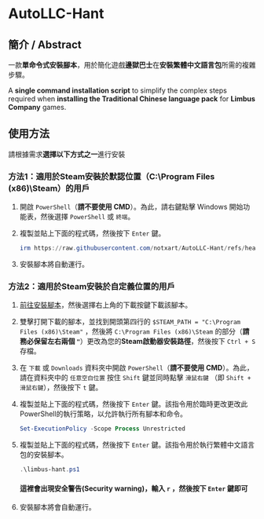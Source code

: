 # AutoLLC-Hant

## 簡介 / Abstract

一款**單命令式安裝腳本**，用於簡化遊戲**邊獄巴士**在**安裝繁體中文語言包**所需的複雜步驟。

A **single command installation script** to simplify the complex steps required when **installing the Traditional Chinese language pack** for **Limbus Company** games.

## 使用方法

請根據需求**選擇以下方式之一**進行安裝

### 方法1：適用於Steam安裝於默認位置（**C:\Program Files (x86)\Steam**）的用戶

1. 開啟 `PowerShell`（**請不要使用 CMD**）。為此，請右鍵點擊 Windows 開始功能表，然後選擇 `PowerShell` 或 `終端`。
2. 複製並貼上下面的程式碼，然後按下 `Enter` 鍵。

     ```PowerShell
     irm https://raw.githubusercontent.com/notxart/AutoLLC-Hant/refs/heads/main/limbus-hant.ps1 | iex
     ```

3. 安裝腳本將自動運行。

### 方法2：適用於Steam安裝於自定義位置的用戶

1. [前往安裝腳本](https://github.com/notxart/AutoLLC-Hant/blob/main/limbus-hant.ps1)，然後選擇右上角的下載按鍵下載該腳本。
2. 雙擊打開下載的腳本，並找到開頭第四行的 `$STEAM_PATH = "C:\Program Files (x86)\Steam"` ，然後將 `C:\Program Files (x86)\Steam` 的部分（**請務必保留左右兩個 `"`**）更改為您的**Steam啟動器安裝路徑**，然後按下 `Ctrl + S` 存檔。
3. 在 `下載` 或 `Downloads` 資料夾中開啟 `PowerShell`（**請不要使用 CMD**）。為此，請在資料夾中的 `任意空白位置` 按住 `Shift` 鍵並同時點擊 `滑鼠右鍵` （即 `Shift + 滑鼠右鍵`），然後按下 `t` 鍵。
4. 複製並貼上下面的程式碼，然後按下 `Enter` 鍵。該指令用於臨時更改更改此PowerShell的執行策略，以允許執行所有腳本和命令。

   ```PowerShell
   Set-ExecutionPolicy -Scope Process Unrestricted
   ```

5. 複製並貼上下面的程式碼，然後按下 `Enter` 鍵。該指令用於執行繁體中文語言包的安裝腳本。

    ```PowerShell
   .\limbus-hant.ps1
   ```

   #### 這裡會出現安全警告(Security warning)，輸入 `r` ，然後按下 `Enter` 鍵即可

6. 安裝腳本將會自動運行。
